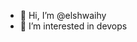 - 👋 Hi, I’m @elshwaihy
- 👀 I’m interested in devops


<!---
elshwaihy/elshwaihy is a ✨ special ✨ repository because its `README.md` (this file) appears on your GitHub profile.
You can click the Preview link to take a look at your changes.
--->
